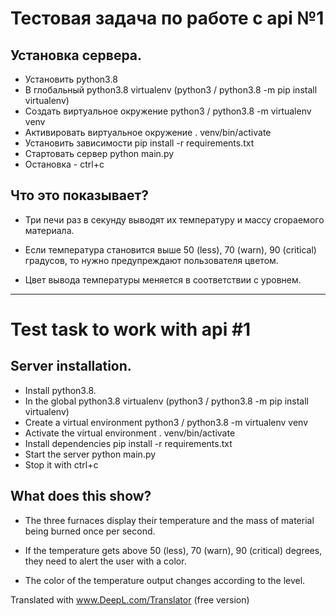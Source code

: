 # Тестовая задача по работе с api №1
## Установка сервера.
- Установить python3.8
- В глобальный python3.8 virtualenv (python3 / python3.8 -m pip install virtualenv)
- Создать виртуальное окружение python3 / python3.8 -m virtualenv venv
- Активировать виртуальное окружение . venv/bin/activate
- Установить зависимости pip install -r requirements.txt
- Стартовать сервер python main.py
- Остановка - ctrl+c
## Что это показывает?
- Три печи раз в секунду выводят их температуру и массу сгораемого материала.
- Если температура становится выше 50 (less), 70 (warn), 90 (critical) градусов, то нужно предупреждают пользователя цветом.

- Цвет вывода температуры меняется в соответствии с уровнем.

---

# Test task to work with api #1
## Server installation.
- Install python3.8.
- In the global python3.8 virtualenv (python3 / python3.8 -m pip install virtualenv)
- Create a virtual environment python3 / python3.8 -m virtualenv venv
- Activate the virtual environment . venv/bin/activate
- Install dependencies pip install -r requirements.txt
- Start the server python main.py
- Stop it with ctrl+c
## What does this show?
- The three furnaces display their temperature and the mass of material being burned once per second.
- If the temperature gets above 50 (less), 70 (warn), 90 (critical) degrees, they need to alert the user with a color.

- The color of the temperature output changes according to the level.

Translated with www.DeepL.com/Translator (free version)
